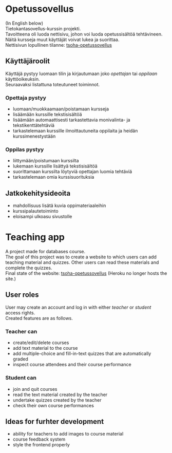 # Opetussovellus
(In English below) \
Tietokantasovellus-kurssin projekti. \
Tavoitteena oli luoda nettisivu, johon voi luoda opetussisältöä tehtävineen. Näitä kursseja muut käyttäjät voivat lukea ja suorittaa. \
Nettisivun lopullinen tilanne: [tsoha-opetussovellus](https://tsoha-opetussovellus.herokuapp.com/)

## Käyttäjäroolit

Käyttäjä pystyy luomaan tilin ja kirjautumaan joko _opettajan_ tai _oppilaan_ käyttöoikeuksin. \
Seuraavaksi listattuna toteutuneet toiminnot.

### Opettaja pystyy
  - luomaan/muokkaamaan/poistamaan kursseja 
  - lisäämään kurssille tekstisisältöä 
  - lisäämään automaattisesti tarkastettavia monivalinta- ja tekstikenttätehtäviä
  - tarkastelemaan kurssille ilmoittautuneita oppilaita ja heidän kurssimenestystään

### Oppilas pystyy
  - liittymään/poistumaan kurssilta
  - lukemaan kurssille lisättyä tekstisisältöä
  - suorittamaan kurssilta löytyviä opettajan luomia tehtäviä
  - tarkastelemaan omia kurssisuorituksia

## Jatkokehitysideoita
  - mahdollisuus lisätä kuvia oppimateriaaleihin
  - kurssipalautetoiminto
  - eloisampi ulkoasu sivustolle

# Teaching app
A project made for databases course. \
The goal of this project was to create a website to which users can add teaching material and quizzes. Other users can read these materials and complete the quizzes. \
Final state of the website: [tsoha-opetussovellus](https://tsoha-opetussovellus.herokuapp.com/) (Heroku no longer hosts the site.)

## User roles

User may create an account and log in with either _teacher_ or _student_ access rights. \
Created features are as follows.

### Teacher can
  - create/edit/delete courses
  - add text material to the course
  - add multiple-choice and fill-in-text quizzes that are automatically graded
  - inspect course attendees and their course performance

### Student can
  - join and quit courses
  - read the text material created by the teacher
  - undertake quizzes created by the teacher
  - check their own course performances

## Ideas for furhter development
  - ability for teachers to add images to course material
  - course feedback system
  - style the frontend properly
